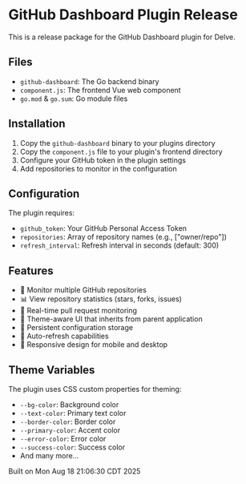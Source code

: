 # GitHub Dashboard Plugin Release

This is a release package for the GitHub Dashboard plugin for Delve.

## Files

- `github-dashboard`: The Go backend binary
- `component.js`: The frontend Vue web component
- `go.mod` & `go.sum`: Go module files

## Installation

1. Copy the `github-dashboard` binary to your plugins directory
2. Copy the `component.js` file to your plugin's frontend directory
3. Configure your GitHub token in the plugin settings
4. Add repositories to monitor in the configuration

## Configuration

The plugin requires:
- `github_token`: Your GitHub Personal Access Token
- `repositories`: Array of repository names (e.g., ["owner/repo"])
- `refresh_interval`: Refresh interval in seconds (default: 300)

## Features

- 🐙 Monitor multiple GitHub repositories
- 📊 View repository statistics (stars, forks, issues)
- 🔄 Real-time pull request monitoring
- 🎨 Theme-aware UI that inherits from parent application
- 💾 Persistent configuration storage
- 🔄 Auto-refresh capabilities
- 📱 Responsive design for mobile and desktop

## Theme Variables

The plugin uses CSS custom properties for theming:
- `--bg-color`: Background color
- `--text-color`: Primary text color
- `--border-color`: Border color
- `--primary-color`: Accent color
- `--error-color`: Error color
- `--success-color`: Success color
- And many more...

Built on Mon Aug 18 21:06:30 CDT 2025
